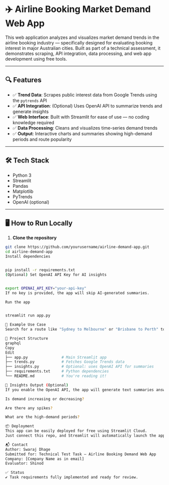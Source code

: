 # ✈️ Airline Booking Market Demand Web App

This web application analyzes and visualizes market demand trends in the airline booking industry — specifically designed for evaluating booking interest in major Australian cities. Built as part of a technical assessment, it demonstrates scraping, API integration, data processing, and web app development using free tools.

---

## 🔍 Features

- ✅ **Trend Data**: Scrapes public interest data from Google Trends using the `pytrends` API
- ✅ **API Integration**: (Optional) Uses OpenAI API to summarize trends and generate insights
- ✅ **Web Interface**: Built with Streamlit for ease of use — no coding knowledge required
- ✅ **Data Processing**: Cleans and visualizes time-series demand trends
- ✅ **Output**: Interactive charts and summaries showing high-demand periods and route popularity

---

## 🛠️ Tech Stack

- Python 3
- Streamlit
- Pandas
- Matplotlib
- PyTrends
- OpenAI (optional)

---

## 🖥️ How to Run Locally

1. **Clone the repository**
```bash
git clone https://github.com/yourusername/airline-demand-app.git
cd airline-demand-app
Install dependencies


pip install -r requirements.txt
(Optional) Set OpenAI API Key for AI insights


export OPENAI_API_KEY="your-api-key"
If no key is provided, the app will skip AI-generated summaries.

Run the app


streamlit run app.py

🧪 Example Use Case
Search for a route like "Sydney to Melbourne" or "Brisbane to Perth" to see public interest trends over the last 3 months. The chart reflects real-time demand behavior based on Google search traffic. AI-powered summaries (if enabled) provide quick insights on peak interest periods and demand shifts.

📁 Project Structure
graphql
Copy
Edit
├── app.py               # Main Streamlit app
├── trends.py            # Fetches Google Trends data
├── insights.py          # Optional: uses OpenAI API for summaries
├── requirements.txt     # Python dependencies
└── README.md            # You're reading it!

🧠 Insights Output (Optional)
If you enable the OpenAI API, the app will generate text summaries answering:

Is demand increasing or decreasing?

Are there any spikes?

What are the high-demand periods?

📦 Deployment
This app can be easily deployed for free using Streamlit Cloud.
Just connect this repo, and Streamlit will automatically launch the app.

📬 Contact
Author: Swaraj Dhage
Submitted for: Technical Test Task – Airline Booking Demand Web App
Company: [Company Name as in email]
Evaluator: Shinod

✅ Status
✔️ Task requirements fully implemented and ready for review.
